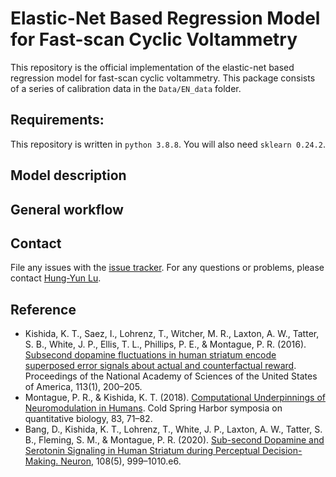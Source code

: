 # Elastic-Net Based Regression Model for Fast-scan Cyclic Voltammetry

This repository is the official implementation of the elastic-net based regression model for fast-scan cyclic voltammetry. This package consists of a series of calibration data in the `Data/EN_data` folder.

## Requirements:
This repository is written in `python 3.8.8`. You will also need `sklearn 0.24.2`.

## Model description


## General workflow


## Contact
File any issues with the [issue tracker](https://github.com/Hung-Yun/EN_FSCV/issues). For any questions or problems, please contact [Hung-Yun Lu](https://github.com/Hung-Yun).

## Reference
- Kishida, K. T., Saez, I., Lohrenz, T., Witcher, M. R., Laxton, A. W., Tatter, S. B., White, J. P., Ellis, T. L., Phillips, P. E., & Montague, P. R. (2016). [Subsecond dopamine fluctuations in human striatum encode superposed error signals about actual and counterfactual reward](https://doi.org/10.1073/pnas.1513619112). Proceedings of the National Academy of Sciences of the United States of America, 113(1), 200–205.
- Montague, P. R., & Kishida, K. T. (2018). [Computational Underpinnings of Neuromodulation in Humans](https://doi.org/10.1101/sqb.2018.83.038166). Cold Spring Harbor symposia on quantitative biology, 83, 71–82.
- Bang, D., Kishida, K. T., Lohrenz, T., White, J. P., Laxton, A. W., Tatter, S. B., Fleming, S. M., & Montague, P. R. (2020). [Sub-second Dopamine and Serotonin Signaling in Human Striatum during Perceptual Decision-Making. Neuron](https://doi.org/10.1016/j.neuron.2020.09.015), 108(5), 999–1010.e6. 
